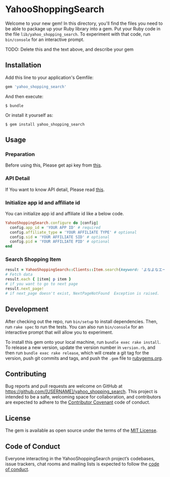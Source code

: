# YahooShoppingSearch

Welcome to your new gem! In this directory, you'll find the files you need to be able to package up your Ruby library into a gem. Put your Ruby code in the file `lib/yahoo_shopping_search`. To experiment with that code, run `bin/console` for an interactive prompt.

TODO: Delete this and the text above, and describe your gem

## Installation

Add this line to your application's Gemfile:

```ruby
gem 'yahoo_shopping_search'
```

And then execute:

    $ bundle

Or install it yourself as:

    $ gem install yahoo_shopping_search

## Usage

### Preparation

Before using this, Please get api key from [this](https://developer.yahoo.co.jp/start/).

### API Detail

If You want to know API detail, Please read [this](https://developer.yahoo.co.jp/webapi/shopping/shopping/v3/itemsearch.html).

### Initialize app id and affiliate id

You can initialize app id and affiliate id like a below code.

```ruby
YahooShoppingSearch.configure do |config|
  config.app_id = 'YOUR APP ID' # required
  config.affiliate_type = 'YOUR AFFILIATE TYPE' # optional
  config.sid = 'YOUR AFFILIATE SID' # optional
  config.pid = 'YOUR AFFILIATE PID' # optional
end
```

### Search Shopping Item

```ruby
result = YahooShoppingSearch::Clients::Item.search(keyword: 'よなよなエール')
# Fetch data
result.each { |item| p item }
# if you want to go to next page
result.next_page!
# if next_page doesn't exist, NextPageNotFound  Exception is raised.
```

## Development

After checking out the repo, run `bin/setup` to install dependencies. Then, run `rake spec` to run the tests. You can also run `bin/console` for an interactive prompt that will allow you to experiment.

To install this gem onto your local machine, run `bundle exec rake install`. To release a new version, update the version number in `version.rb`, and then run `bundle exec rake release`, which will create a git tag for the version, push git commits and tags, and push the `.gem` file to [rubygems.org](https://rubygems.org).

## Contributing

Bug reports and pull requests are welcome on GitHub at https://github.com/[USERNAME]/yahoo_shopping_search. This project is intended to be a safe, welcoming space for collaboration, and contributors are expected to adhere to the [Contributor Covenant](http://contributor-covenant.org) code of conduct.

## License

The gem is available as open source under the terms of the [MIT License](https://opensource.org/licenses/MIT).

## Code of Conduct

Everyone interacting in the YahooShoppingSearch project’s codebases, issue trackers, chat rooms and mailing lists is expected to follow the [code of conduct](https://github.com/[USERNAME]/yahoo_shopping_search/blob/master/CODE_OF_CONDUCT.md).
